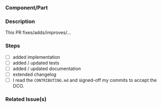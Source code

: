 ### Component/Part
<!-- e.g database -->

### Description
This PR fixes/adds/improves/...

### Steps

<!-- Please tick all steps this PR performs (if something is not necessary, please remove it) -->

- [ ] added implementation
- [ ] added / updated tests
- [ ] added / updated documentation
- [ ] extended changelog
- [ ] I read the `CONTRIBUTING.md` and signed-off my commits to accept the DCO.

### Related Issue(s)
<!-- e.g #123 -->
